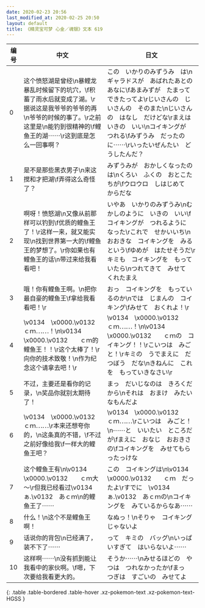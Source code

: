 ```yaml
---
date: 2020-02-23 20:56
last_modified_at: 2020-02-25 20:50
layout: default
title: 《精灵宝可梦 心金／魂银》文本 619
---
```

| 编号 | 中文 | 日文 |
| ---- | ---- | ---- |
| 0 | 这个愤怒湖是曾经\n暴鲤龙暴乱时候留下的坑穴，\f积蓄了雨水后就变成了湖。\r据说这是我爷爷的爷爷的再\n爷爷的时候的事了。\r之前这里是\n能钓到很精神的\f鲤鱼王的湖⋯⋯\r这到底是怎么一回事啊？ | この　いかりのみずうみ　は\nギャラドスが　あばれたあとの　あなに\fあまみずが　たまって　できたってよ\rじいさんの　じいさんの　そのまた\nじいさんの　はなし　だけどな\rまえは　いきの　いい\nコイキングが　つれる\fみずうみ　だったのに⋯⋯\rいったいぜんたい　どうしたんだ？ |
| 1 | 是不是那些黑衣男子\n来这搅和才把湖\f弄得这么奇怪了？ | みずうみが　おかしくなったのは\nくろい　ふくの　おとこたちが\fウロウロ　しはじめて　からだな |
| 2 | 啊呀！愤怒湖\n又像从前那样可以钓到\f优质的鲤鱼王了！\r这样一来，就又能实现\n找到世界第一大的\f鲤鱼王的梦想了。\r你如果也有鲤鱼王的话\n带过来给我看看吧！ | いやあ　いかりのみずうみ\nむかしのように　いきの　いい\fコイキングが　つれるように　なった\rこれで　せかいいち\nおおきな　コイキングを　みるという\fゆめが　はたせそうだ\rキミも　コイキングを　もっていたら\nつれてきて　みせて　くれたまえ |
| 3 | 哦！你有鲤鱼王啊。\n把你最自豪的鲤鱼王\f拿给我看看吧！\r | おっ　コイキングを　もっているのか\nでは　じまんの　コイキング\fみせて　おくれよ！\r |
| 4 | \v0134　\x0000.\v0132　　ｃｍ⋯⋯！\n\v0134　\x0000.\v0132　　ｃｍ的鲤鱼王！！\r这个太棒了！\r向你的技术致敬！\n作为纪念这个请拿去吧！\r | \v0134　\x0000.\v0132　　ｃｍ⋯⋯！\n\v0134　\x0000.\v0132　　ｃｍの　コイキング！！\rこいつは　みごと！\rキミの　うでまえに　だつぼう　だな\nきねんに　これを　もっていきなさい\r |
| 5 | 不过，主要还是看你的记录，\n奖品你就别太期待了！ | まっ　だいじなのは　きろくだから\nそれは　おまけ　みたいなもんだよ |
| 6 | \v0134　\x0000.\v0132　　ｃｍ⋯⋯\r本来还想夸你的，\n这条真的不错，\f不过之前好像给我\f一样大的鲤鱼王吧？ | \v0134　\x0000.\v0132　　ｃｍ⋯⋯\rこいつは　みごと！\n⋯⋯と　いいたい　ところだが\fまえに　おなじ　おおきさの\fコイキングを　みせてもらったっけな |
| 7 | 这个鲤鱼王有\n\v0134　\x0000.\v0132　　ｃｍ大～\r但我已经看过\v0134　ぁ.\v0132　あｃｍ\n的鲤鱼王了⋯⋯ | この　コイキングは\n\v0134　\x0000.\v0132　　ｃｍ　だったよ\rすでに　\v0134　ぁ.\v0132　あｃｍの\nコイキングを　みているからなあ⋯⋯ |
| 8 | 什么！\n这个不是鲤鱼王啊！ | なぬっ！\nそりゃ　コイキング　じゃないよ |
| 9 | 话说你的背包\n已经满了，装不下了⋯⋯ | って　キミの　バッグ\nいっぱいすぎて　はいらないよ⋯⋯ |
| 10 | 这样啊⋯⋯\n没有抓到能让我看中的家伙啊。\f嗯，下次要给我看更大的。 | そうか⋯⋯\nみせるほどの　やつは　つれなかったか\fまっ　つぎは　すごいの　みせてよ |
{: .table .table-bordered .table-hover .xz-pokemon-text .xz-pokemon-text-HGSS }